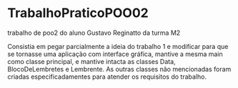 # TrabalhoPraticoPOO02
trabalho de poo2 do aluno Gustavo Reginatto da turma M2

Consistia em pegar parcialmente a ideia do trabalho 1 e modificar para que se tornasse uma aplicação com interface gráfica, mantive a mesma main como classe principal, e mantive intacta as classes Data, BlocoDeLembretes e Lembrente.
As outras classes não mencionadas foram criadas especificadamentes para atender os requisitos do trabalho.

